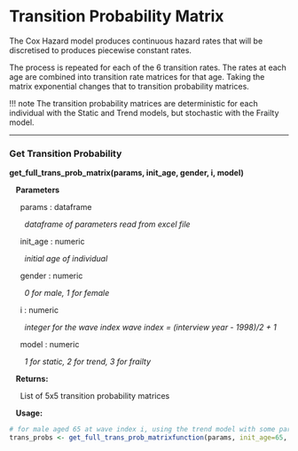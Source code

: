 # Transition Probability Matrix 

The Cox Hazard model produces continuous hazard rates that will be discretised to produces
piecewise constant rates. 

The process is repeated for each of the 6 transition rates. The rates at each age are combined
into transition rate matrices for that age. Taking the matrix exponential changes that to 
transition probability matrices. 

!!! note
    The transition probability matrices are deterministic for each individual 
    with the Static and Trend models, but stochastic with the Frailty model.

---

### Get Transition Probability

**get_full_trans_prob_matrix(params, init_age, gender, i, model)**

&nbsp;&nbsp; **Parameters**

&nbsp;&nbsp;&nbsp;&nbsp; params : dataframe

&nbsp;&nbsp;&nbsp;&nbsp;&nbsp;&nbsp; *dataframe of parameters read from excel file*

&nbsp;&nbsp;&nbsp;&nbsp; init_age : numeric

&nbsp;&nbsp;&nbsp;&nbsp;&nbsp;&nbsp; *initial age of individual*

&nbsp;&nbsp;&nbsp;&nbsp; gender : numeric

&nbsp;&nbsp;&nbsp;&nbsp;&nbsp;&nbsp; *0 for male, 1 for female*

&nbsp;&nbsp;&nbsp;&nbsp; i : numeric

&nbsp;&nbsp;&nbsp;&nbsp;&nbsp;&nbsp; *integer for the wave index wave index = (interview year - 1998)/2 + 1*

&nbsp;&nbsp;&nbsp;&nbsp; model : numeric

&nbsp;&nbsp;&nbsp;&nbsp;&nbsp;&nbsp; *1 for static, 2 for trend, 3 for frailty*

&nbsp;&nbsp; **Returns:**

&nbsp;&nbsp;&nbsp;&nbsp; List of 5x5 transition probability matrices

&nbsp;&nbsp; **Usage:**

```r
# for male aged 65 at wave index i, using the trend model with some parameters 'param'
trans_probs <- get_full_trans_prob_matrixfunction(params, init_age=65, gender=0, i, model=2)
```


















